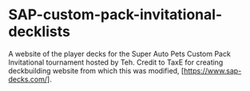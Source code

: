 # SAP-custom-pack-invitational-decklists
A website of the player decks for the Super Auto Pets Custom Pack Invitational tournament hosted by Teh.
Credit to TaxE for creating deckbuilding website from which this was modified, [https://www.sap-decks.com/].
